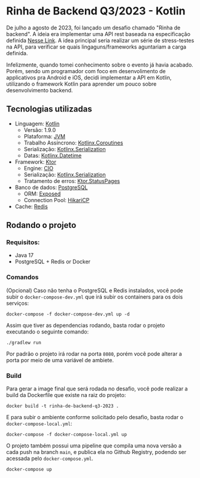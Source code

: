 # Rinha de Backend Q3/2023 - Kotlin

De julho a agosto de 2023, foi lançado um desafio chamado "Rinha de backend". A ideia era implementar uma API rest
baseada na especificação definida [Nesse Link](https://github.com/zanfranceschi/rinha-de-backend-2023-q3/blob/main/INSTRUCOES.md).
A idea principal seria realizar um série de stress-testes na API, para verificar se quais lingaguns/frameworks aguntariam
a carga definida.

Infelizmente, quando tomei conhecimento sobre o evento já havia acabado. Porém, sendo um programador com foco em desenvolimento
de applicativos pra Android e iOS, decidi implementar a API em Kotlin, utilizando o framework Kotlin para aprender um pouco sobre
desenvolvimento backend.

## Tecnologias utilizadas

- Linguagem: [Kotlin](https://kotlinlang.org/)
  - Versão: 1.9.0
  - Plataforma: [JVM](https://kotlinlang.org/docs/jvm-overview.html)
  - Trabalho Assíncrono: [Kotlinx.Coroutines](https://github.com/Kotlin/kotlinx.coroutines)
  - Serialização: [Kotlinx.Serialization](https://github.com/Kotlin/kotlinx.serialization/)
  - Datas: [Kotlinx.Datetime](https://github.com/Kotlin/kotlinx-datetime)
- Framework: [Ktor](https://ktor.io/)
  - Engine: [CIO](https://ktor.io/docs/engines.html)
  - Serialização: [Kotlinx.Serialization](https://ktor.io/docs/serialization.html)
  - Tratamento de erros: [Ktor.StatusPages](https://ktor.io/docs/status-pages.html)
- Banco de dados: [PostgreSQL](https://www.postgresql.org/)
  - ORM: [Exposed](https://github.com/JetBrains/Exposed)
  - Connection Pool: [HikariCP](https://github.com/brettwooldridge/HikariCP)
- Cache: [Redis](https://redis.io/)

## Rodando o projeto

### Requisitos:
- Java 17
- PostgreSQL + Redis or Docker

### Comandos

(Opcional) Caso não tenha o PostgreSQL e Redis instalados, você pode subir o `docker-compose-dev.yml` que irá subir os 
containers para os dois serviços:

```shell
docker-compose -f docker-compose-dev.yml up -d
```

Assim que tiver as dependencias rodando, basta rodar o projeto executando o seguinte comando:

```shell
./gradlew run
```

Por padrão o projeto irá rodar na porta `8080`, porém você pode alterar a porta por meio de uma variável de ambiete.


### Build

Para gerar a image final que será rodada no desafio, você pode realizar a build da Dockerfile que existe na raiz do projeto:

```shell
docker build -t rinha-de-backend-q3-2023 .
```

E para subir o ambiente conforme solicitado pelo desafio, basta rodar o `docker-compose-local.yml`:

```shell
docker-compose -f docker-compose-local.yml up
```

O projeto também possui uma pipeline que compila uma nova versão a cada push na branch `main`, e publica ela no Github 
Registry, podendo ser acessada pelo `docker-compose.yml`.

```shell
docker-compose up
```

